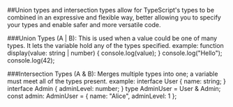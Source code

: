 ##Union types and intersection types allow for TypeScript's types to be combined in an expressive and flexible way, better allowing you to specify your types and enable safer and more versatile code.

###Union Types (A | B): This is used when a value could be one of many types. It lets the variable hold any of the types specified.
example:
function display(value: string | number) {
    console.log(value);
}
console.log("Hello"); 
console.log(42);  

###Intersection Types (A & B): Merges multiple types into one; a variable must meet all of the types present.
example:
interface User {
name: string;
}
interface Admin {
adminLevel: number;
}
type AdminUser = User & Admin;
const admin: AdminUser = { name: "Alice", adminLevel: 1 };  
